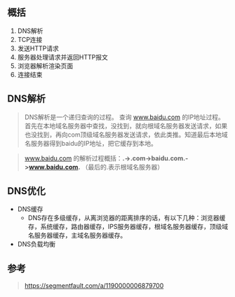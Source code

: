## 概括
1. DNS解析
2. TCP连接
3. 发送HTTP请求
4. 服务器处理请求并返回HTTP报文
5. 浏览器解析渲染页面
6. 连接结束

## DNS解析
> DNS解析是一个递归查询的过程。
> 查询 www.baidu.com 的IP地址过程。首先在本地域名服务器中查找，没找到，就向根域名服务器发送请求，如果也没找到，再向com顶级域名服务器发送请求，依此类推。知道最后本地域名服务器得到baidu的IP地址，把它缓存到本地。

> www.baidu.com 的解析过程概括：**.->.com->baidu.com.->www.baidu.com.** （最后的.表示根域名服务器）

## DNS优化
- DNS缓存
    - DNS存在多级缓存，从离浏览器的距离排序的话，有以下几种：浏览器缓存，系统缓存，路由器缓存，IPS服务器缓存，根域名服务器缓存，顶级域名服务器缓存，主域名服务器缓存。
- DNS负载均衡

## 参考
> https://segmentfault.com/a/1190000006879700